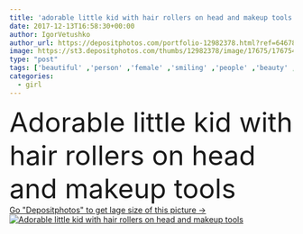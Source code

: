 ```yaml
---
title: 'adorable little kid with hair rollers on head and makeup tools'
date: 2017-12-13T16:58:30+00:00
author: IgorVetushko
author_url: https://depositphotos.com/portfolio-12982378.html?ref=64678756
image: https://st3.depositphotos.com/thumbs/12982378/image/17675/176754406/api_thumb_450.jpg?forcejpeg=true
type: "post"
tags: ['beautiful' ,'person' ,'female' ,'smiling' ,'people' ,'beauty' ,'cute' ,'smile' ,'hair' ,'child' ,'little' ,'bed' ,'childhood' ,'pajamas' ,'kid' ,'adorable' ,'indoor' ,'home' ,'lifestyle' ,'brush' ,'makeup' ,'hairstyle' ,'bedroom' ,'lipstick' ,'Caucasian girl' ,'Elementary Age' ,'Hair Rollers' ]
categories: 
  - girl
---
```

<div aling="center">
            <font size="60"> Adorable little kid with hair rollers on head and makeup tools</font>   
</div>
<div>
    <a href='https://depositphotos.com/176754406/stock-photo-adorable-little-kid-hair-rollers.html?ref=64678756' target=_blank > Go "Depositphotos" to get lage size of this picture ->
        <img href='https://depositphotos.com/176754406/stock-photo-adorable-little-kid-hair-rollers.html?ref=64678756' src='https://st3.depositphotos.com/12982378/17675/i/950/depositphotos_176754406-stock-photo-adorable-little-kid-hair-rollers.jpg?forcejpeg=true' alt='Adorable little kid with hair rollers on head and makeup tools' >
    </a>
</div>
